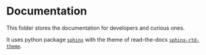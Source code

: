 # Documentation

This folder stores the documentation for developers and curious ones.

It uses python package [`sphinx`](https://www.sphinx-doc.org) with the theme of read-the-docs [`sphinx-rtd-theme`](https://sphinx-rtd-theme.readthedocs.io/).
